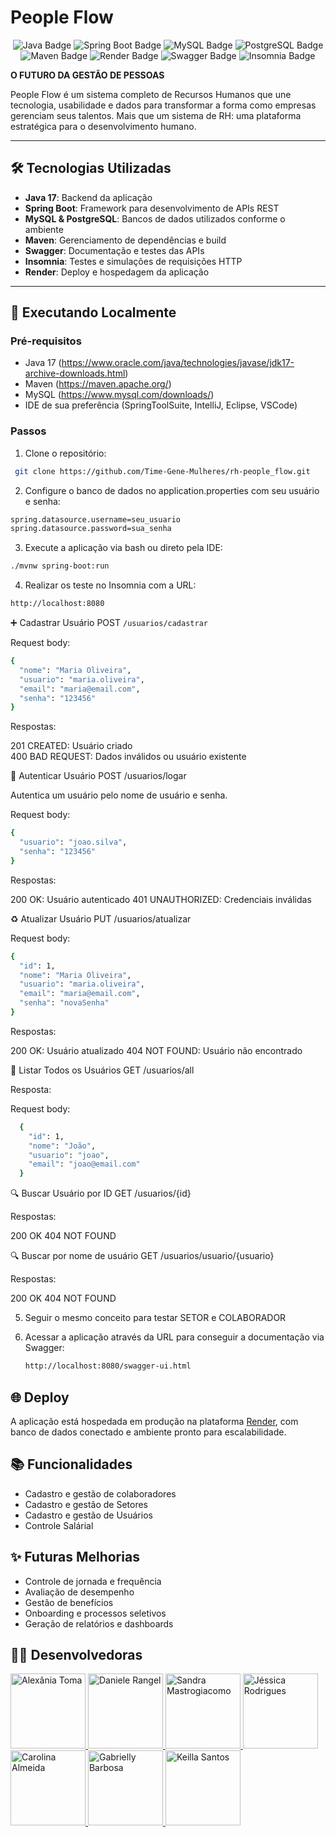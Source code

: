 # People Flow

<div align="center"> 
	<img src="https://img.shields.io/badge/Java-17-red?style=for-the-badge&logo=java&logoColor=white" alt="Java Badge" /> 
	<img src="https://img.shields.io/badge/Spring_Boot-3.0-brightgreen?style=for-the-badge&logo=springboot" alt="Spring Boot Badge" /> 
	<img src="https://img.shields.io/badge/MySQL-Database-blue?style=for-the-badge&logo=mysql&logoColor=white" alt="MySQL Badge" />
	<img src="https://img.shields.io/badge/PostgreSQL-Database-blue?style=for-the-badge&logo=postgresql&logoColor=white" alt="PostgreSQL Badge" />
	<img src="https://img.shields.io/badge/Maven-Build-lightgrey?style=for-the-badge&logo=apachemaven&logoColor=red" alt="Maven Badge" />
	<img src="https://img.shields.io/badge/Render-Deploy-4D2AFF?style=for-the-badge&logo=render&logoColor=white" alt="Render Badge" />
	<img src="https://img.shields.io/badge/Swagger-API-green?style=for-the-badge&logo=swagger&logoColor=white" alt="Swagger Badge" />
	<img src="https://img.shields.io/badge/Insomnia-API_Testing-purple?style=for-the-badge&logo=insomnia&logoColor=white" alt="Insomnia Badge" />
</div>

**O FUTURO DA GESTÃO DE PESSOAS**

People Flow é um sistema completo de Recursos Humanos que une tecnologia, usabilidade e dados para transformar a forma como empresas gerenciam seus talentos. 
Mais que um sistema de RH: uma plataforma estratégica para o desenvolvimento humano.

---

## 🛠 Tecnologias Utilizadas

- **Java 17**: Backend da aplicação
- **Spring Boot**: Framework para desenvolvimento de APIs REST
- **MySQL & PostgreSQL**: Bancos de dados utilizados conforme o ambiente
- **Maven**: Gerenciamento de dependências e build
- **Swagger**: Documentação e testes das APIs
- **Insomnia**: Testes e simulações de requisições HTTP
- **Render**: Deploy e hospedagem da aplicação

---

## 🚀 Executando Localmente

### Pré-requisitos

- Java 17 (https://www.oracle.com/java/technologies/javase/jdk17-archive-downloads.html)
- Maven (https://maven.apache.org/)
- MySQL (https://www.mysql.com/downloads/)
- IDE de sua preferência (SpringToolSuite, IntelliJ, Eclipse, VSCode)

### Passos

1. Clone o repositório:
```bash
 git clone https://github.com/Time-Gene-Mulheres/rh-people_flow.git
```
2. Configure o banco de dados no application.properties com seu usuário e senha:
 ```bash
 spring.datasource.username=seu_usuario
 spring.datasource.password=sua_senha
```
3. Execute a aplicação via bash ou direto pela IDE:

 ```bash
./mvnw spring-boot:run
```

4. Realizar os teste no Insomnia com a URL:

 ```bash
http://localhost:8080
```

➕ Cadastrar Usuário
POST ```/usuarios/cadastrar```

Request body:
```bash
{
  "nome": "Maria Oliveira",
  "usuario": "maria.oliveira",
  "email": "maria@email.com",
  "senha": "123456"
}
```
Respostas:

201 CREATED: Usuário criado  
400 BAD REQUEST: Dados inválidos ou usuário existente

🔐 Autenticar Usuário
POST /usuarios/logar

Autentica um usuário pelo nome de usuário e senha.

Request body:
```bash
{
  "usuario": "joao.silva",
  "senha": "123456"
}
```
Respostas:

200 OK: Usuário autenticado
401 UNAUTHORIZED: Credenciais inválidas

♻️ Atualizar Usuário
PUT /usuarios/atualizar

Request body:
```bash
{
  "id": 1,
  "nome": "Maria Oliveira",
  "usuario": "maria.oliveira",
  "email": "maria@email.com",
  "senha": "novaSenha"
}
```
Respostas:

200 OK: Usuário atualizado
404 NOT FOUND: Usuário não encontrado

📄 Listar Todos os Usuários
GET /usuarios/all

Resposta:

Request body:
```bash
  {
    "id": 1,
    "nome": "João",
    "usuario": "joao",
    "email": "joao@email.com"
  }
```

🔍 Buscar Usuário por ID
GET /usuarios/{id}

Respostas:

200 OK
404 NOT FOUND

🔍 Buscar por nome de usuário
GET /usuarios/usuario/{usuario}

Respostas:

200 OK
404 NOT FOUND

5. Seguir o mesmo conceito para testar SETOR e COLABORADOR
   
7. Acessar a aplicação através da URL para conseguir a documentação via Swagger:
   ```bash
   http://localhost:8080/swagger-ui.html
   ```

## 🌐 Deploy

A aplicação está hospedada em produção na plataforma [Render](https://render.com), com banco de dados conectado e ambiente pronto para escalabilidade.


## 📚 Funcionalidades

- Cadastro e gestão de colaboradores 
- Cadastro e gestão de Setores
- Cadastro e gestão de Usuários
- Controle Salárial

## ✨ Futuras Melhorias 

- Controle de jornada e frequência
- Avaliação de desempenho
- Gestão de benefícios
- Onboarding e processos seletivos
- Geração de relatórios e dashboards


## 👩‍💻 Desenvolvedoras

<a href="https://github.com/alexaniatoma">
  <img src="https://github.com/alexaniatoma.png" width="120" alt="Alexânia Toma">
</a>

<a href="https://github.com/DanieleRangel">
  <img src="https://github.com/DanieleRangel.png" width="120" alt="Daniele Rangel">
  </a>

<a href="https://github.com/sandramastrogiacomo">
  <img src="https://github.com/sandramastrogiacomo.png" width="120" alt="Sandra Mastrogiacomo">
</a>

<a href="https://github.com/jessicarodrialves">
  <img src="https://github.com/jessicarodrialves.png" width="120" alt="Jéssica Rodrigues">
</a>

<a href="https://github.com/carol23172">
  <img src="https://github.com/carol23172.png" width="120"  alt="Carolina Almeida"
    />
</a>

<a href="https://github.com/gabrielly-dev">
  <img src="https://github.com/gabrielly-dev.png" width="120" alt="Gabrielly Barbosa">
</a>

<a href="https://github.com/keifsant">
  <img src="https://github.com/keifsant.png" width="120" alt="Keilla Santos">
</a>
<br><br>


